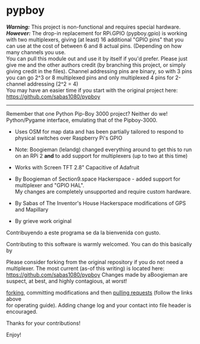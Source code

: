 pypboy
======

***Warning:*** This project is non-functional and requires special hardware.<br>
***However:*** The drop-in replacement for RPi.GPIO (pypboy.gpio) is working with two multiplexers, giving (at least)
16 additional "GPIO pins" that you can use at the cost of between 6 and 8 actual pins. (Depending on how many channels
you use.<br>
You can pull this module out and use it by itself if you'd prefer. Please just give me and the other authors credit
(by branching this project, or simply giving credit in the files).
Channel addressing pins are binary, so with 3 pins you can go 2^3 or 8 multiplexed pins and only multiplexed 4 pins for
2-channel addressing (2^2 = 4)<br>
You may have an easier time if you start with the original project here:
 https://github.com/sabas1080/pypboy

---
Remember that one Python Pip-Boy 3000 project? Neither do we!<br>
Python/Pygame interface, emulating that of the Pipboy-3000.<br> 
* Uses OSM for map data and has been partially tailored to respond to physical switches over Raspberry Pi's GPIO<br>
* Note: Boogieman (lelandg) changed everything around to get this to run on an RPi 2 **and**
to add support for multiplexers (up to two at this time)
* Works with Screen TFT 2.8" Capacitive of Adafruit<br>


* By Boogieman of Section9.space Hackerspace - added support for multiplexer and "GPIO HAL".<br> My changes are completely unsupported and require custom hardware.
* By Sabas of The Inventor's House Hackerspace modifications of GPS and Mapillary<br>
* By grieve work original<br>

Contribuyendo a este programa se da la bienvenida con gusto.<br>

Contributing to this software is warmly welcomed. You can do this basically by<br>

Please consider forking from the original repository if you do not need a multiplexer.
 The most current (as-of this writing) is located here:
 https://github.com/sabas1080/pypboy
 Changes made by aBoogieman are suspect, at best, and highly contagious, at worst!

 [forking](https://help.github.com/articles/fork-a-repo), committing modifications and then [pulling requests](https://help.github.com/articles/using-pull-requests) (follow the links above<br>
 for operating guide). Adding change log and your contact into file header is encouraged.

Thanks for your contributions!

Enjoy!
